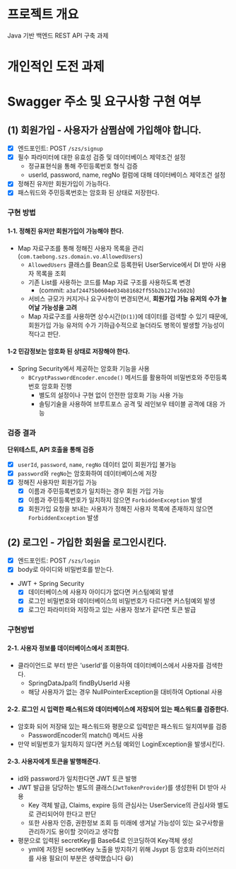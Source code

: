 # 프로젝트 개요
Java 기반 백엔드 REST API 구축 과제

# 개인적인 도전 과제

# Swagger 주소 및 요구사항 구현 여부
## (1) 회원가입 - 사용자가 삼쩜삼에 가입해야 합니다.
- [x] 엔드포인트: POST `/szs/signup`
- [x] 필수 파라미터에 대한 유효성 검증 및 데이터베이스 제약조건 설정
  - 정규표현식을 통해 주민등록번호 형식 검증
  - userId, password, name, regNo 컬럼에 대해 데이터베이스 제약조건 설정
- [x] 정해진 유저만 회원가입이 가능하다.
- [x] 패스워드와 주민등록번호는 암호화 된 상태로 저장한다.

### 구현 방법
#### 1-1. 정해진 유저만 회원가입이 가능해야 한다.
- Map 자료구조를 통해 정해진 사용자 목록을 관리(`com.taebong.szs.domain.vo.AllowedUsers`)
  - `AllowedUsers` 클래스를 Bean으로 등록한뒤 UserService에서 DI 받아 사용자 목록을 조회 
  - 기존 List를 사용하는 코드를 Map 자료 구조를 사용하도록 변경 
    - (commit: `a3af24475b0604e034b81682ff55b2b127e1602b`)
  - 서비스 규모가 커지거나 요구사항이 변경되면서, **회원가입 가능 유저의 수가 늘어날 가능성을 고려**
  - Map 자료구조를 사용하면 상수시간(`O(1)`)에 데이터를 검색할 수 있기 때문에, 회원가입 가능 유저의 수가 기하급수적으로 늘더라도 병목이 발생할 가능성이 적다고 판단.

#### 1-2 민감정보는 암호화 된 상태로 저장해야 한다.
- Spring Security에서 제공하는 암호화 기능을 사용
  - `BCryptPasswordEncoder.encode()` 메서드를 활용하여 비밀번호와 주민등록번호 암호화 진행
    - 별도의 설정이나 구현 없이 안전한 암호화 기능 사용 가능
    - 솔팅기술을 사용하여 브루트포스 공격 및 레인보우 테이블 공격에 대응 가능

### 검증 결과
**단위테스트, API 호출을 통해 검증**
- [x] `userId`, `password`, `name`, `regNo` 데이터 없이 회원가입 불가능
- [x] `password`와 `regNo`는 암호화하여 데이터베이스에 저장
- [x] 정해진 사용자만 회원가입 가능
  - [x] 이름과 주민등록번호가 일치하는 경우 회원 가입 가능
  - [x] 이름과 주민등록번호가 일치하지 않으면 `ForbiddenException` 발생
  - [x] 회원가입 요청을 보내는 사용자가 정해진 사용자 목록에 존재하지 않으면 `ForbiddenException` 발생

## (2) 로그인 - 가입한 회원을 로그인시킨다.
- [x] 엔드포인트: POST `/szs/login`
- [x] body로 아이디와 비밀번호를 받는다.
- JWT + Spring Security
  - [x] 데이터베이스에 사용자 아이디가 없다면 커스텀예외 발생
  - [x] 로그인 비밀번호와 데이터베이스의 비밀번호가 다르다면 커스텀예외 발생
  - [x] 로그인 파라미터와 저장하고 있는 사용자 정보가 같다면 토큰 발급

### 구현방법
#### 2-1. 사용자 정보를 데이터베이스에서 조회한다.
- 클라이언드로 부터 받은 'userId'를 이용하여 데이터베이스에서 사용자를 검색한다.
  - SpringDataJpa의 findByUserId 사용
  - 해당 사용자가 없는 경우 NullPointerException을 대비하여 Optional 사용
  
#### 2-2. 로그인 시 입력한 패스워드와 데이터베이스에 저장되어 있는 패스워드를 검증한다.
- 암호화 되어 저장돼 있는 패스워드와 평문으로 입력받은 패스워드 일치여부를 검증
  - PasswordEncoder의 match() 메서드 사용
- 만약 비밀번호가 일치하지 않다면 커스텀 예외인 LoginException을 발생시킨다.

#### 2-3. 사용자에게 토큰을 발행해준다.
- id와 password가 일치한다면 JWT 토큰 발행
- JWT 발급을 담당하는 별도의 클래스(`JwtTokenProvider`)를 생성한뒤 DI 받아 사용
  - Key 객체 발급, Claims, expire 등의 관심사는 UserService의 관심사와 별도로 관리되어야 한다고 판단
  - 또한 사용자 인증, 권한정보 조회 등 미래에 생겨날 가능성이 있는 요구사항을 관리하기도 용이할 것이라고 생각함 
- 평문으로 입력된 secretKey를 Base64로 인코딩하여 Key객체 생성
  - yml에 저장된 secretKey 노출을 방지하기 위해 Jsypt 등 암호화 라이브러리를 사용 필요(이 부분은 생략했습니다 😃)